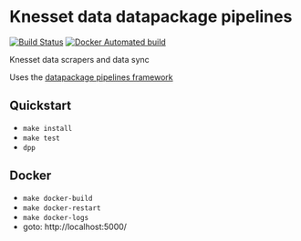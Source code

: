 # Knesset data datapackage pipelines

[![Build Status](https://travis-ci.org/hasadna/knesset-data-pipelines.svg?branch=master)](https://travis-ci.org/hasadna/knesset-data-pipelines)
[![Docker Automated build](https://img.shields.io/docker/automated/jrottenberg/ffmpeg.svg)](https://hub.docker.com/r/hasadna/knesset-data-pipelines/)

Knesset data scrapers and data sync

Uses the [datapackage pipelines framework](https://github.com/frictionlessdata/datapackage-pipelines)

## Quickstart

* `make install`
* `make test`
* `dpp`

## Docker

* `make docker-build`
* `make docker-restart`
* `make docker-logs`
* goto: http://localhost:5000/
